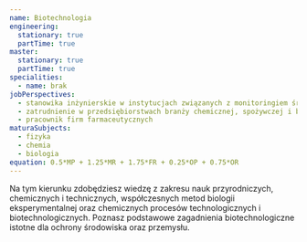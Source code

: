 ```yaml
---
name: Biotechnologia
engineering:
  stationary: true
  partTime: true
master:
  stationary: true 
  partTime: true
specialities:
  - name: brak
jobPerspectives:
  - stanowika inżynierskie w instytucjach związanych z monitoringiem środowiska; laboratoriach badawczych oraz kontrolno-diagnostycznych
  - zatrudnienie w przedsiębiorstwach branży chemicznej, spożywczej i biotechnologiczne
  - pracownik firm farmaceutycznych
maturaSubjects:
  - fizyka
  - chemia
  - biologia
equation: 0.5*MP + 1.25*MR + 1.75*FR + 0.25*OP + 0.75*OR
---
```


Na tym kierunku zdobędziesz wiedzę z zakresu nauk przyrodniczych, chemicznych i technicznych, współczesnych metod biologii eksperymentalnej oraz chemicznych procesów technologicznych i biotechnologicznych. Poznasz podstawowe zagadnienia biotechnologiczne istotne dla ochrony środowiska oraz przemysłu.